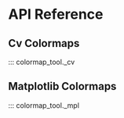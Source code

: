 # API Reference

## Cv Colormaps
::: colormap_tool._cv

## Matplotlib Colormaps
::: colormap_tool._mpl
